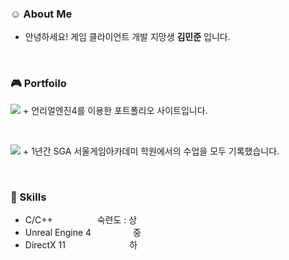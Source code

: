 ### :relaxed: About Me

- 안녕하세요! 게임 클라이언트 개발 지망생 **김민준** 입니다.

<br/>

### :video_game: Portfoilo
<a href="https://jooonkim.com/" target="_blank"><img src="https://img.shields.io/badge/언리얼 포트폴리오-6DB33F?style=for-the-badge&logo=unrealengine&logoColor=white"/></a>
     + 언리얼엔진4를 이용한 포트폴리오 사이트입니다.

<br/>

<a href="https://jooooon.notion.site/1a6945db289f43bf8ff18b0e869fad6d" target="_blank"><img src="https://img.shields.io/badge/공부기록-092E20?style=for-the-badge&logo=notion&logoColor=white"/></a>
     + 1년간 SGA 서울게임아카데미 학원에서의 수업을 모두 기록했습니다.
     
     
<br/>

### :stars: Skills
- C/C++ &nbsp;&nbsp;&nbsp;&nbsp;&nbsp;&nbsp;&nbsp;&nbsp;&nbsp;&nbsp;&nbsp;&nbsp;&nbsp;&nbsp;&nbsp;&nbsp;&nbsp;숙련도 : 상
- Unreal Engine 4 &nbsp;&nbsp;&nbsp;&nbsp;&nbsp;&nbsp;&nbsp;&nbsp;&nbsp;&nbsp;&nbsp;&nbsp;&nbsp;&nbsp;&nbsp;&nbsp;중
- DirectX 11 &nbsp;&nbsp;&nbsp;&nbsp;&nbsp;&nbsp;&nbsp;&nbsp;&nbsp;&nbsp;&nbsp;&nbsp;&nbsp;&nbsp;&nbsp;&nbsp;&nbsp;&nbsp;&nbsp;&nbsp;&nbsp;&nbsp;&nbsp;&nbsp;&nbsp;하
